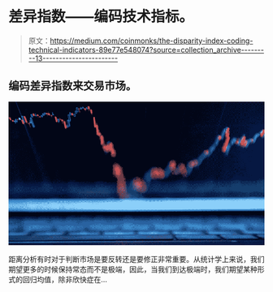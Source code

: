 # 差异指数——编码技术指标。

> 原文：<https://medium.com/coinmonks/the-disparity-index-coding-technical-indicators-89e77e548074?source=collection_archive---------13----------------------->

## 编码差异指数来交易市场。

![](img/00a6c896cf3cbb6eb0e5151ac9aa3508.png)

距离分析有时对于判断市场是要反转还是要修正非常重要。从统计学上来说，我们期望更多的时候保持常态而不是极端，因此，当我们到达极端时，我们期望某种形式的回归均值，除非欣快症在…